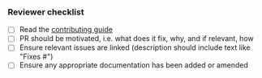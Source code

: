 ### Reviewer checklist
- [ ] Read the [contributing guide](https://github.com/mockito/mockito/blob/main/.github/CONTRIBUTING.md)
- [ ] PR should be motivated, i.e. what does it fix, why, and if relevant, how
- [ ] Ensure relevant issues are linked (description should include text like "Fixes #<issue number>")
- [ ] Ensure any appropriate documentation has been added or amended